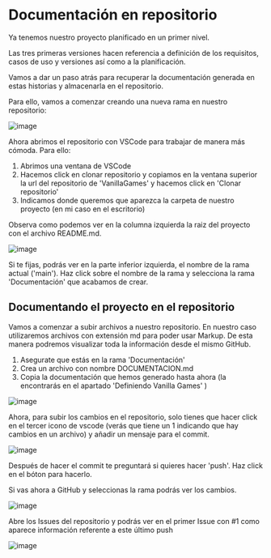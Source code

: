 # Documentación en repositorio
Ya tenemos nuestro proyecto planificado en un primer nivel.

Las tres primeras versiones hacen referencia a definición de los requisitos, casos de uso y versiones así como a la planificación.

Vamos a dar un paso atrás para recuperar la documentación generada en estas historias y almacenarla en el repositorio.

Para ello, vamos a comenzar creando una nueva rama en nuestro repositorio:

![image](https://carrebola.github.io/vanillaPill/assets/images/image-5-8256af28b16941762b282994c801489b.png)

Ahora abrimos el repositorio con VSCode para trabajar de manera más cómoda. Para ello:

1. Abrimos una ventana de VSCode
2. Hacemos click en clonar repositorio y copiamos en la ventana superior la url del repositorio de 'VanillaGames' y hacemos click en 'Clonar repositorio'
3. Indicamos donde queremos que aparezca la carpeta de nuestro proyecto (en mi caso en el escritorio)


Observa como podemos ver en la columna izquierda la raiz del proyecto con el archivo README.md.     

![image](https://carrebola.github.io/vanillaPill/assets/images/image-6-2b600aad6cdca72382210a67236f3ad0.png)


Si te fijas, podrás ver en la parte inferior izquierda, el nombre de la rama actual ('main'). Haz click sobre el nombre de la rama y selecciona la rama 'Documentación' que acabamos de crear.

## Documentando el proyecto en el repositorio

Vamos a comenzar a subir archivos a nuestro repositorio. En nuestro caso utilizaremos archivos con extensión md para poder usar Markup. De esta manera podremos visualizar toda la información desde el mismo GitHub.

1. Asegurate que estás en la rama 'Documentación'
2. Crea un archivo con nombre DOCUMENTACION.md
3. Copia la documentación que hemos generado hasta ahora (la encontrarás en el apartado 'Definiendo Vanilla Games' )

![image](https://carrebola.github.io/vanillaPill/assets/images/image-7-2c8885354feb46b18a0eba071ec28a73.png)

Ahora, para subir los cambios en el repositorio, solo tienes que hacer click en el tercer icono de vscode (verás que tiene un 1 indicando que hay cambios en un archivo) y añadir un mensaje para el commit.

![image](https://carrebola.github.io/vanillaPill/assets/images/image-8-f5ddf76ca44190f3a519c6a7f8a2bd66.png)

Después de hacer el commit te preguntará si quieres hacer 'push'. Haz click en el bóton para hacerlo.

Si vas ahora a GitHub y seleccionas la rama podrás ver los cambios.

![image](https://carrebola.github.io/vanillaPill/assets/images/image-9-7c112c51238eef09771b974485dd565e.png)

Abre los Issues del repositorio y podrás ver en el primer Issue con #1 como aparece información referente a este último push

![image](https://carrebola.github.io/vanillaPill/assets/images/image-10-77b6ce97bcf2f2f0dbb14717e85d10aa.png)